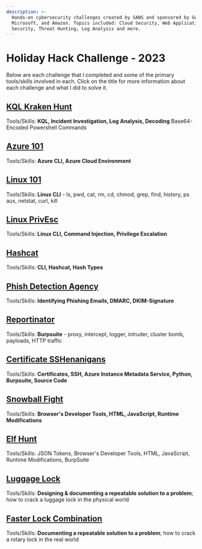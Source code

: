 ```yaml
---
description: >-
  Hands-on cybersecurity challenges created by SANS and sponsored by Google,
  Microsoft, and Amazon. Topics included: Cloud Security, Web Application
  Security, Threat Hunting, Log Analysis and more.
---
```


# Holiday Hack Challenge - 2023

Below are each challenge that I completed and some of the primary tools/skills involved in each. Click on the title for more information about each challenge and what I did to solve it.

## [**KQL Kraken Hunt**](holiday-hack-challenge-2023/kql-kraken-hunt.md)

Tools/Skills: **KQL, Incident Investigation, Log Analysis, Decoding** Base64-Encoded Powershell Commands

## [Azure 101](holiday-hack-challenge-2023/azure-101.md)

Tools/Skills: **Azure CLI, Azure Cloud Environment**

## [Linux 101](holiday-hack-challenge-2023/linux-101.md)

Tools/Skills: **Linux CLI** - ls, pwd, cat, rm, cd, chmod, grep, find, history, ps aux, netstat, curl, kill

## [Linux PrivEsc](holiday-hack-challenge-2023/linux-privesc.md)

Tools/Skills: **Linux CLI, Command Injection, Privilege Escalation**

## [**Hashcat**](holiday-hack-challenge-2023/hashcat.md)

Tools/Skills: **CLI, Hashcat, Hash Types**

## [**Phish Detection Agency**](holiday-hack-challenge-2023/phish-detection-agency.md)

Tools/Skills: **Identifying Phishing Emails, DMARC, DKIM-Signature**

## [Reportinator](holiday-hack-challenge-2023/reportinator.md)

Tools/Skills: **Burpsuite** - proxy, intercept, logger, intruder, cluster bomb, payloads, HTTP traffic

## [Certificate SSHenanigans](holiday-hack-challenge-2023/certificate-sshenanigans.md)

Tools/Skills: **Certificates, SSH, Azure Instance Metadata Service, Python, Burpsuite, Source Code**

## [Snowball Fight](holiday-hack-challenge-2023/snowball-fight.md)

Tools/Skills: **Browser's Developer Tools, HTML, JavaScript, Runtime Modifications**

## [**Elf Hunt**](holiday-hack-challenge-2023/elf-hunt.md)

Tools/Skills: JSON Tokens, Browser's Developer Tools, HTML, JavaScript, Runtime Modifications, BurpSuite

## [**Luggage Lock**](holiday-hack-challenge-2023/luggage-lock.md)

Tools/Skills: **Designing & documenting a repeatable solution to a problem**; how to crack a luggage lock in the physical world

## [Faster Lock Combination](holiday-hack-challenge-2023/faster-lock-combination.md)

Tools/Skills: **Documenting a repeatable solution to a problem**; how to crack a rotary lock in the real world

